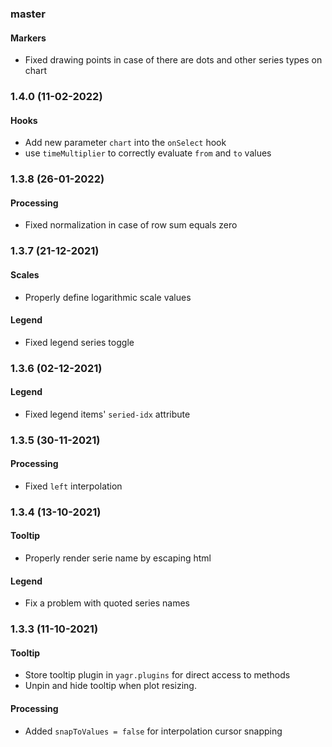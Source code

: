 ### master

#### Markers

-   Fixed drawing points in case of there are dots and other series types on chart

### 1.4.0 (11-02-2022)

#### Hooks

-   Add new parameter `chart` into the `onSelect` hook
-   use `timeMultiplier` to correctly evaluate `from` and `to` values

### 1.3.8 (26-01-2022)

#### Processing

-   Fixed normalization in case of row sum equals zero

### 1.3.7 (21-12-2021)

#### Scales

-   Properly define logarithmic scale values

#### Legend

-   Fixed legend series toggle

### 1.3.6 (02-12-2021)

#### Legend

-   Fixed legend items' `seried-idx` attribute

### 1.3.5 (30-11-2021)

#### Processing

-   Fixed `left` interpolation

### 1.3.4 (13-10-2021)

#### Tooltip

-   Properly render serie name by escaping html

#### Legend

-   Fix a problem with quoted series names

### 1.3.3 (11-10-2021)

#### Tooltip

-   Store tooltip plugin in `yagr.plugins` for direct access to methods
-   Unpin and hide tooltip when plot resizing.

#### Processing

-   Added `snapToValues = false` for interpolation cursor snapping
